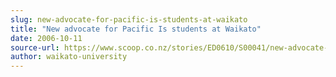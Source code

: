 ```yaml
---
slug: new-advocate-for-pacific-is-students-at-waikato
title: "New advocate for Pacific Is students at Waikato"
date: 2006-10-11
source-url: https://www.scoop.co.nz/stories/ED0610/S00041/new-advocate-for-pacific-is-students-at-waikato.htm
author: waikato-university
---
```


